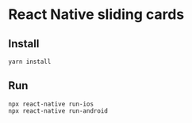 # React Native sliding cards

## Install

```
yarn install
```

## Run

```
npx react-native run-ios
npx react-native run-android
```
